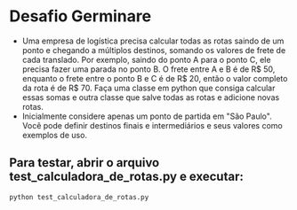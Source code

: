 # Desafio Germinare

 - Uma empresa de logística precisa calcular todas as rotas saindo de um ponto e chegando a múltiplos
destinos, somando os valores de frete de cada translado. Por exemplo, saindo do ponto A para o
ponto C, ele precisa fazer uma parada no ponto B. O frete entre A e B é de R$ 50, enquanto o frete
entre o ponto B e C é de R$ 20, então o valor completo da rota é de R$ 70. Faça uma classe em
python que consiga calcular essas somas e outra classe que salve todas as rotas e adicione novas
rotas.
 - Inicialmente considere apenas um ponto de partida em "São Paulo". Você pode definir destinos
finais e intermediários e seus valores como exemplos de uso.


## Para testar, abrir o arquivo test_calculadora_de_rotas.py e executar:
```bash
python test_calculadora_de_rotas.py 
```
